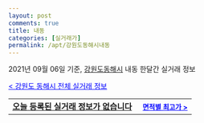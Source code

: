 ```yaml
---
layout: post
comments: true
title: 내동
categories: [실거래가]
permalink: /apt/강원도동해시내동
---
```


2021년 09월 06일 기준, <a href="/apt/강원도동해시">강원도동해시</a> 내동 한달간 실거래 정보

<a style="color: blue;" href="/apt/강원도동해시">< 강원도 동해시 전체 실거래 정보</a>
<!---- start ---->
<table>
  <tr>
    <td colspan="4" style="font-weight: bold;"><a href="/apt/강원도동해시내동{name_without_space}">오늘 등록된 실거래 정보가 없습니다</a> &nbsp;&nbsp;&nbsp; <a style="color: blue; font-size: smaller;" href="/apt/강원도동해시내동{name_without_space}">면적별 최고가 ></a></td>
  </tr>
    
</table>
<!---- end ---->
    